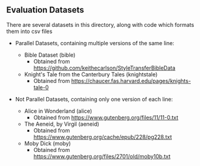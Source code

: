 
## Evaluation Datasets

There are several datasets in this directory, along with code which formats them into csv files

* Parallel Datasets, containing multiple versions of the same line:
  * Bible Dataset (bible)
    * Obtained from https://github.com/keithecarlson/StyleTransferBibleData
  * Knight's Tale from the Canterbury Tales (knightstale)
    * Obtained from https://chaucer.fas.harvard.edu/pages/knights-tale-0

* Not Parallel Datasets, containing only one version of each line:
  * Alice in Wonderland (alice)
    * Obtained from https://www.gutenberg.org/files/11/11-0.txt
  * The Aeneid, by Virgil (aeneid)
    * Obtained from https://www.gutenberg.org/cache/epub/228/pg228.txt
  * Moby Dick (moby)
    * Obtained from https://www.gutenberg.org/files/2701/old/moby10b.txt
